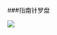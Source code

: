 ###指南针罗盘

![](https://upload-images.jianshu.io/upload_images/8903781-2c97946c4675db0f.png?imageMogr2/auto-orient/strip%7CimageView2/2/w/500)